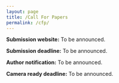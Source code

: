 ```yaml
---
layout: page
title: /Call For Papers
permalink: /cfp/
---
```


**Submission website:** To be announced.

**Submission deadline:** To be announced.

**Author notification:** To be announced.

**Camera ready deadline:** To be announced.

